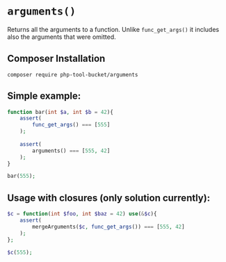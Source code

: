 # `arguments()`

Returns all the arguments to a function. Unlike `func_get_args()` it includes also the
arguments that were omitted.

## Composer Installation

```
composer require php-tool-bucket/arguments
```

## Simple example:

```php
function bar(int $a, int $b = 42){
    assert(
        func_get_args() === [555]
    );
    
    assert(
        arguments() === [555, 42]
    );
}

bar(555);
```

## Usage with closures (only solution currently):

```php
$c = function(int $foo, int $baz = 42) use(&$c){
    assert(
        mergeArguments($c, func_get_args()) === [555, 42]
    );
};

$c(555);

```
